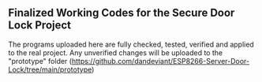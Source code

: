 ## Finalized Working Codes for the Secure Door Lock Project

The programs uploaded here are fully checked, tested, verified and applied to the real project.
Any unverified changes will be uploaded to the "prototype" folder (https://github.com/dandeviant/ESP8266-Server-Door-Lock/tree/main/prototype)

